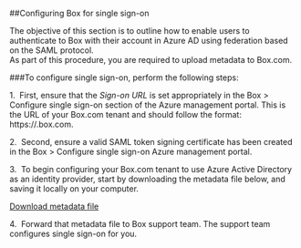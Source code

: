 ##Configuring Box for single sign-on

The objective of this section is to outline how to enable users to authenticate to Box with their account in Azure AD using federation based on the SAML protocol. <br>
As part of this procedure, you are required to upload metadata to Box.com.

###To configure single sign-on, perform the following steps:

1.  First, ensure that the *Sign-on URL* is set appropriately in the Box > Configure single sign-on section of the Azure management portal. This is the URL of your Box.com tenant and should follow the format: https://<mydomainname>.box.com. 

2.  Second, ensure a valid SAML token signing certificate has been created in the Box > Configure single sign-on Azure management portal.

3.  To begin configuring your Box.com tenant to use Azure Active Directory as an identity provider, start by downloading the metadata file below, and saving it locally on your computer.

[Download metadata file](%metadata:MetadataDownloadUrl%)

4.  Forward that metadata file to Box support team. The support team configures single sign-on for you.
